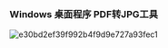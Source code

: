 ### Windows 桌面程序 PDF转JPG工具
![e30bd2ef39f992b4f9d9e727a93fec1](https://user-images.githubusercontent.com/4645229/137471266-550c345d-3372-41cd-892d-6f2d96bf0f1a.png)

